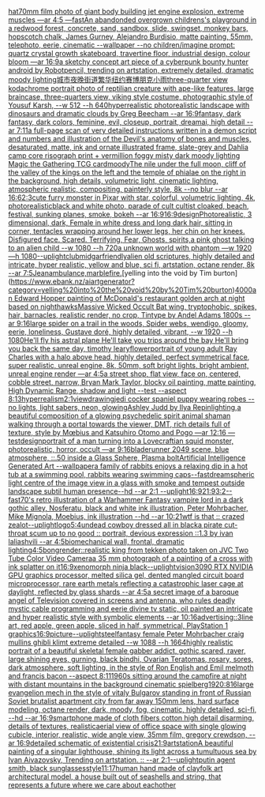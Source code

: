 [hat](https://www.ebank.nz/aiartgenerator?category=hat)[70mm film photo of giant body building jet engine explosion, extreme muscles —ar 4:5 —fast](https://www.ebank.nz/aiartgenerator?category=70mm%20film%20photo%20of%20giant%20body%20building%20jet%20engine%20explosion%2C%20extreme%20muscles%20%E2%80%94ar%204%3A5%20%E2%80%94fast)[An abandonded overgrown childrens's playground in a redwood forest, concrete, sand, sandbox, slide, swingset, monkey bars, hopscotch chalk, James Gurney, Alejandro Burdisio, matte painting, 55mm, telephoto, eerie, cinematic --wallpaper --no children](https://www.ebank.nz/aiartgenerator?category=An%20abandonded%20overgrown%20childrens%27s%20playground%20in%20a%20redwood%20forest%2C%20concrete%2C%20sand%2C%20sandbox%2C%20slide%2C%20swingset%2C%20monkey%20bars%2C%20hopscotch%20chalk%2C%20James%20Gurney%2C%20Alejandro%20Burdisio%2C%20matte%20painting%2C%2055mm%2C%20telephoto%2C%20eerie%2C%20cinematic%20--wallpaper%20--no%20children)[/imagine prompt: quartz crystal growth skateboard, travertine floor, industrial design, colour bloom —ar 16:9](https://www.ebank.nz/aiartgenerator?category=/imagine%20prompt%3A%20quartz%20crystal%20growth%20skateboard%2C%20travertine%20floor%2C%20industrial%20design%2C%20colour%20bloom%20%E2%80%94ar%2016%3A9)[a sketchy concept art piece of a cyberpunk bounty hunter android by Robotpencil, trending on artstation, extremely detailed, dramatic moody lighting](https://www.ebank.nz/aiartgenerator?category=a%20sketchy%20concept%20art%20piece%20of%20a%20cyberpunk%20bounty%20hunter%20android%20by%20Robotpencil%2C%20trending%20on%20artstation%2C%20extremely%20detailed%2C%20dramatic%20moody%20lighting)[城市夜晚街道繁华纽约赛博朋克小雨](https://www.ebank.nz/aiartgenerator?category=%E5%9F%8E%E5%B8%82%E5%A4%9C%E6%99%9A%E8%A1%97%E9%81%93%E7%B9%81%E5%8D%8E%E7%BA%BD%E7%BA%A6%E8%B5%9B%E5%8D%9A%E6%9C%8B%E5%85%8B%E5%B0%8F%E9%9B%A8)[three-quarter view kodachrome portrait photo of reptilian creature with ape-like features, large braincase, three-quarters view, viking style costume, photographic style of Yousuf Karsh, --w 512 --h 640](https://www.ebank.nz/aiartgenerator?category=three-quarter%20view%20kodachrome%20portrait%20photo%20of%20reptilian%20creature%20with%20ape-like%20features%2C%20large%20braincase%2C%20three-quarters%20view%2C%20viking%20style%20costume%2C%20photographic%20style%20of%20Yousuf%20Karsh%2C%20--w%20512%20--h%20640)[hyperrealistic photorealistic landscape with dinosaurs and dramatic clouds by Greg Beecham --ar 16:9](https://www.ebank.nz/aiartgenerator?category=hyperrealistic%20photorealistic%20landscape%20with%20dinosaurs%20and%20dramatic%20clouds%20by%20Greg%20Beecham%20--ar%2016%3A9)[fantasy, dark fantasy, dark colors, feminine,  evil, closeup, portrait, dreamai, high detail --ar 7:11](https://www.ebank.nz/aiartgenerator?category=fantasy%2C%20dark%20fantasy%2C%20dark%20colors%2C%20feminine%2C%20%20evil%2C%20closeup%2C%20portrait%2C%20dreamai%2C%20high%20detail%20--ar%207%3A11)[a full-page scan of very detailed instructions written in a demon script and numbers and illustration of the Devil's anatomy of bones and muscles, desaturated, matte, ink and ornate illustrated frame, slate-grey and Dahlia camp core risograph print + vermillion foggy misty dark moody lighting Magic the Gathering TCG card](https://www.ebank.nz/aiartgenerator?category=a%20full-page%20scan%20of%20very%20detailed%20instructions%20written%20in%20a%20demon%20script%20and%20numbers%20and%20illustration%20of%20the%20Devil%27s%20anatomy%20of%20bones%20and%20muscles%2C%20desaturated%2C%20matte%2C%20ink%20and%20ornate%20illustrated%20frame%2C%20slate-grey%20and%20Dahlia%20camp%20core%20risograph%20print%20%2B%20vermillion%20foggy%20misty%20dark%20moody%20lighting%20Magic%20the%20Gathering%20TCG%20card)[moody](https://www.ebank.nz/aiartgenerator?category=moody)[The nile under the full moon, cliff of the valley of the kings on the left and the temple of phialae on the right in the background, high details, volumetric light, cinematic lighting, atmospheric realistic, compositing, painterly style, 8k --no blur --ar 16:6](https://www.ebank.nz/aiartgenerator?category=The%20nile%20under%20the%20full%20moon%2C%20cliff%20of%20the%20valley%20of%20the%20kings%20on%20the%20left%20and%20the%20temple%20of%20phialae%20on%20the%20right%20in%20the%20background%2C%20high%20details%2C%20volumetric%20light%2C%20cinematic%20lighting%2C%20atmospheric%20realistic%2C%20compositing%2C%20painterly%20style%2C%208k%20--no%20blur%20--ar%2016%3A6)[2:3](https://www.ebank.nz/aiartgenerator?category=2%3A3)[cute furry monster in Pixar with star, colorful, volumetric lighting, 4k, photorealistic](https://www.ebank.nz/aiartgenerator?category=cute%20furry%20monster%20in%20Pixar%20with%20star%2C%20colorful%2C%20volumetric%20lighting%2C%204k%2C%20photorealistic)[black and white photo, parade of cult cultist cloaked, beach, festival, sunking planes, smoke, bokeh --ar 16:9](https://www.ebank.nz/aiartgenerator?category=black%20and%20white%20photo%2C%20parade%20of%20cult%20cultist%20cloaked%2C%20beach%2C%20festival%2C%20sunking%20planes%2C%20smoke%2C%20bokeh%20--ar%2016%3A9)[16:9](https://www.ebank.nz/aiartgenerator?category=16%3A9)[design](https://www.ebank.nz/aiartgenerator?category=design)[Photorealistic, 3 dimensional, dark, Female in white dress and long dark hair, sitting in corner, tentacles wrapping around her lower legs, her chin on her knees. Disfigured face. Scared. Terrifying, Fear,  Ghosts, spirits,](https://www.ebank.nz/aiartgenerator?category=Photorealistic%2C%203%20dimensional%2C%20dark%2C%20Female%20in%20white%20dress%20and%20long%20dark%20hair%2C%20sitting%20in%20corner%2C%20tentacles%20wrapping%20around%20her%20lower%20legs%2C%20her%20chin%20on%20her%20knees.%20Disfigured%20face.%20Scared.%20Terrifying%2C%20Fear%2C%20%20Ghosts%2C%20spirits%2C)[a pink ghost talking to an alien child --w 1080 --h 720](https://www.ebank.nz/aiartgenerator?category=a%20pink%20ghost%20talking%20to%20an%20alien%20child%20--w%201080%20--h%20720)[a unknown world with phantom —w 1920 —h 1080](https://www.ebank.nz/aiartgenerator?category=a%20unknown%20world%20with%20phantom%20%E2%80%94w%201920%20%E2%80%94h%201080)[--uplight](https://www.ebank.nz/aiartgenerator?category=--uplight)[club](https://www.ebank.nz/aiartgenerator?category=club)[midgar](https://www.ebank.nz/aiartgenerator?category=midgar)[friendly](https://www.ebank.nz/aiartgenerator?category=friendly)[alien old scriptures, highly detailed and intricate, hyper realistic, yellow and blue, sci fi, artstation, octane render, 8k --ar 7:5](https://www.ebank.nz/aiartgenerator?category=alien%20old%20scriptures%2C%20highly%20detailed%20and%20intricate%2C%20hyper%20realistic%2C%20yellow%20and%20blue%2C%20sci%20fi%2C%20artstation%2C%20octane%20render%2C%208k%20--ar%207%3A5)[Jean](https://www.ebank.nz/aiartgenerator?category=Jean)[ambulance,marble](https://www.ebank.nz/aiartgenerator?category=ambulance%2Cmarble)[fire.](https://www.ebank.nz/aiartgenerator?category=fire.)[yelling into the void by Tim burton](https://www.ebank.nz/aiartgenerator?category=yelling%20into%20the%20void%20by%20Tim%20burton)[4000](https://www.ebank.nz/aiartgenerator?category=4000)[an Edward Hopper painting of McDonald's restaurant golden arch at night based on nighthawks](https://www.ebank.nz/aiartgenerator?category=an%20Edward%20Hopper%20painting%20of%20McDonald%27s%20restaurant%20golden%20arch%20at%20night%20based%20on%20nighthawks)[Massive Wicked Occult Bat wing, tryptophobic, spikes, hair, barnacles, realistic render, no crop, Tintype by Andel Adams 1800s --ar 9:16](https://www.ebank.nz/aiartgenerator?category=Massive%20Wicked%20Occult%20Bat%20wing%2C%20tryptophobic%2C%20spikes%2C%20hair%2C%20barnacles%2C%20realistic%20render%2C%20no%20crop%2C%20Tintype%20by%20Andel%20Adams%201800s%20--ar%209%3A16)[large spider on a trail in the woods, Spider webs, wendigo, gloomy, eerie, loneliness, Gustave doré, highly detailed, vibrant, --w 1920 --h 1080](https://www.ebank.nz/aiartgenerator?category=large%20spider%20on%20a%20trail%20in%20the%20woods%2C%20Spider%20webs%2C%20wendigo%2C%20gloomy%2C%20eerie%2C%20loneliness%2C%20Gustave%20dor%C3%A9%2C%20highly%20detailed%2C%20vibrant%2C%20--w%201920%20--h%201080)[He'll fly his astral plane He'll take you trips around the bay He'll bring you back the same day, timothy leary](https://www.ebank.nz/aiartgenerator?category=He%27ll%20fly%20his%20astral%20plane%20He%27ll%20take%20you%20trips%20around%20the%20bay%20He%27ll%20bring%20you%20back%20the%20same%20day%2C%20timothy%20leary)[flower](https://www.ebank.nz/aiartgenerator?category=flower)[portrait of young adult Ray Charles with a halo above head, highly detailed, perfect symmetrical face, super realistic, unreal engine, 8k, 50mm, soft bright lights, bright ambient, unreal engine render —ar 4:5](https://www.ebank.nz/aiartgenerator?category=portrait%20of%20young%20adult%20Ray%20Charles%20with%20a%20halo%20above%20head%2C%20highly%20detailed%2C%20perfect%20symmetrical%20face%2C%20super%20realistic%2C%20unreal%20engine%2C%208k%2C%2050mm%2C%20soft%20bright%20lights%2C%20bright%20ambient%2C%20unreal%20engine%20render%20%E2%80%94ar%204%3A5)[a street shop, flat view, face on, centered, cobble street, narrow, Bryan Mark Taylor, blocky oil painting, matte painting, High Dynamic Range, shadow and light --test --aspect 8:13](https://www.ebank.nz/aiartgenerator?category=a%20street%20shop%2C%20flat%20view%2C%20face%20on%2C%20centered%2C%20cobble%20street%2C%20narrow%2C%20Bryan%20Mark%20Taylor%2C%20blocky%20oil%20painting%2C%20matte%20painting%2C%20High%20Dynamic%20Range%2C%20shadow%20and%20light%20--test%20--aspect%208%3A13)[hyperrealism](https://www.ebank.nz/aiartgenerator?category=hyperrealism)[2:1](https://www.ebank.nz/aiartgenerator?category=2%3A1)[view](https://www.ebank.nz/aiartgenerator?category=view)[drawing](https://www.ebank.nz/aiartgenerator?category=drawing)[jedi cocker spaniel puppy wearing robes --no lights, light sabers, neon, glowing](https://www.ebank.nz/aiartgenerator?category=jedi%20cocker%20spaniel%20puppy%20wearing%20robes%20--no%20lights%2C%20light%20sabers%2C%20neon%2C%20glowing)[Ashley Judd by Ilya Repin](https://www.ebank.nz/aiartgenerator?category=Ashley%20Judd%20by%20Ilya%20Repin)[lighting,](https://www.ebank.nz/aiartgenerator?category=lighting%2C)[a beautiful composition of a glowing psychedelic spirit animal shaman walking through a portal towards the viewer, DMT,  rich details full of texture, style by Mœbius and Katsuhiro Otomo and Pogo —ar 12:16 —test](https://www.ebank.nz/aiartgenerator?category=a%20beautiful%20composition%20of%20a%20glowing%20psychedelic%20spirit%20animal%20shaman%20walking%20through%20a%20portal%20towards%20the%20viewer%2C%20DMT%2C%20%20rich%20details%20full%20of%20texture%2C%20style%20by%20M%C5%93bius%20and%20Katsuhiro%20Otomo%20and%20Pogo%20%E2%80%94ar%2012%3A16%20%E2%80%94test)[design](https://www.ebank.nz/aiartgenerator?category=design)[portrait of a man turning into a Lovecraftian squid monster, photorealistic, horror, occult —ar 9:16](https://www.ebank.nz/aiartgenerator?category=portrait%20of%20a%20man%20turning%20into%20a%20Lovecraftian%20squid%20monster%2C%20photorealistic%2C%20horror%2C%20occult%20%E2%80%94ar%209%3A16)[bladerunner 2049 scene, blue atmosphere, ::.50 inside a Glass Sphere, Plasma bolt](https://www.ebank.nz/aiartgenerator?category=bladerunner%202049%20scene%2C%20blue%20atmosphere%2C%20%3A%3A.50%20inside%20a%20Glass%20Sphere%2C%20Plasma%20bolt)[Artificial Intelligence Generated Art --wallpaper](https://www.ebank.nz/aiartgenerator?category=Artificial%20Intelligence%20Generated%20Art%20--wallpaper)[a family of rabbits enjoys a relaxing dip in a hot tub at a swimming pool, rabbits wearing swimming caps](https://www.ebank.nz/aiartgenerator?category=a%20family%20of%20rabbits%20enjoys%20a%20relaxing%20dip%20in%20a%20hot%20tub%20at%20a%20swimming%20pool%2C%20rabbits%20wearing%20swimming%20caps)[--fast](https://www.ebank.nz/aiartgenerator?category=--fast)[dream](https://www.ebank.nz/aiartgenerator?category=dream)[spheric light centre of the image view in a glass with smoke and tempest outside landscape subtil human presence--hd --ar 2:1 --uplight](https://www.ebank.nz/aiartgenerator?category=spheric%20light%20centre%20of%20the%20image%20view%20in%20a%20glass%20with%20smoke%20and%20tempest%20outside%20landscape%20subtil%20human%20presence--hd%20--ar%202%3A1%20--uplight)[16:9](https://www.ebank.nz/aiartgenerator?category=16%3A9)[21:9](https://www.ebank.nz/aiartgenerator?category=21%3A9)[3:2](https://www.ebank.nz/aiartgenerator?category=3%3A2)[--fast](https://www.ebank.nz/aiartgenerator?category=--fast)[70's retro illustration of a Warhammer Fantasy vampire lord in a dark gothic alley, Nosferatu,  black and white ink illustration,  Peter Mohrbacher, Mike Mignola, Moebius, ink illustration  --hd --ar 10:21](https://www.ebank.nz/aiartgenerator?category=70%27s%20retro%20illustration%20of%20a%20Warhammer%20Fantasy%20vampire%20lord%20in%20a%20dark%20gothic%20alley%2C%20Nosferatu%2C%20%20black%20and%20white%20ink%20illustration%2C%20%20Peter%20Mohrbacher%2C%20Mike%20Mignola%2C%20Moebius%2C%20ink%20illustration%20%20--hd%20--ar%2010%3A21)[wtf is that :: crazed zealot](https://www.ebank.nz/aiartgenerator?category=wtf%20is%20that%20%3A%3A%20crazed%20zealot)[--uplight](https://www.ebank.nz/aiartgenerator?category=--uplight)[logo](https://www.ebank.nz/aiartgenerator?category=logo)[5:4](https://www.ebank.nz/aiartgenerator?category=5%3A4)[undead cowboy dressed all in black](https://www.ebank.nz/aiartgenerator?category=undead%20cowboy%20dressed%20all%20in%20black)[a pirate cut-throat scum up to no good :: portrait, devious expression ::1.3 by ivan laliashvili --ar 4:5](https://www.ebank.nz/aiartgenerator?category=a%20pirate%20cut-throat%20scum%20up%20to%20no%20good%20%3A%3A%20portrait%2C%20devious%20expression%20%3A%3A1.3%20by%20ivan%20laliashvili%20--ar%204%3A5)[biomechanical wall, frontal, dramatic lighting](https://www.ebank.nz/aiartgenerator?category=biomechanical%20wall%2C%20frontal%2C%20dramatic%20lighting)[4:5](https://www.ebank.nz/aiartgenerator?category=4%3A5)[](https://www.ebank.nz/aiartgenerator?category=)[bong](https://www.ebank.nz/aiartgenerator?category=bong)[render::](https://www.ebank.nz/aiartgenerator?category=render%3A%3A)[realistic king from tekken photo taken on JVC Two Tube Color Video Camera](https://www.ebank.nz/aiartgenerator?category=realistic%20king%20from%20tekken%20photo%20taken%20on%20JVC%20Two%20Tube%20Color%20Video%20Camera)[a 35 mm photograph of a painting of a cross with ink splatter on it](https://www.ebank.nz/aiartgenerator?category=a%2035%20mm%20photograph%20of%20a%20painting%20of%20a%20cross%20with%20ink%20splatter%20on%20it)[16:9](https://www.ebank.nz/aiartgenerator?category=16%3A9)[xenomorph ninja black](https://www.ebank.nz/aiartgenerator?category=xenomorph%20ninja%20black)[--uplight](https://www.ebank.nz/aiartgenerator?category=--uplight)[vision](https://www.ebank.nz/aiartgenerator?category=vision)[3090 RTX NVIDIA GPU graphics processor, melted silica gel, dented mangled circuit board microprocessor, rare earth metals reflecting a catastrophic laser cage at daylight, reflected by glass shards --ar 4:5](https://www.ebank.nz/aiartgenerator?category=3090%20RTX%20NVIDIA%20GPU%20graphics%20processor%2C%20melted%20silica%20gel%2C%20dented%20mangled%20circuit%20board%20microprocessor%2C%20rare%20earth%20metals%20reflecting%20a%20catastrophic%20laser%20cage%20at%20daylight%2C%20reflected%20by%20glass%20shards%20--ar%204%3A5)[a secret image of a baroque angel of Television covered in screens and antenna, who rules deadly mystic cable programming and eerie divine tv static, oil painted an intricate and hyper realistic style with symbolic elements --ar 10:16](https://www.ebank.nz/aiartgenerator?category=a%20secret%20image%20of%20a%20baroque%20angel%20of%20Television%20covered%20in%20screens%20and%20antenna%2C%20who%20rules%20deadly%20mystic%20cable%20programming%20and%20eerie%20divine%20tv%20static%2C%20oil%20painted%20an%20intricate%20and%20hyper%20realistic%20style%20with%20symbolic%20elements%20--ar%2010%3A16)[advertising::3](https://www.ebank.nz/aiartgenerator?category=advertising%3A%3A3)[line art, red apple, green apple, sliced in half, symmetrical, PlayStation 1 graphics](https://www.ebank.nz/aiartgenerator?category=line%20art%2C%20red%20apple%2C%20green%20apple%2C%20sliced%20in%20half%2C%20symmetrical%2C%20PlayStation%201%20graphics)[16:9](https://www.ebank.nz/aiartgenerator?category=16%3A9)[picture](https://www.ebank.nz/aiartgenerator?category=picture)[--uplight](https://www.ebank.nz/aiartgenerator?category=--uplight)[steel](https://www.ebank.nz/aiartgenerator?category=steel)[fantasy female Peter Mohrbacher craig mullins ghibli klimt extreme detailed --w 1088 --h 1664](https://www.ebank.nz/aiartgenerator?category=fantasy%20female%20Peter%20Mohrbacher%20craig%20mullins%20ghibli%20klimt%20extreme%20detailed%20--w%201088%20--h%201664)[highly realistic portrait of a beautiful skeletal female gabber addict, gothic,scared, raver, large shining eyes, gurning, black bindhi, Ovarian Teratomas, rosary, sores,  dark atmosphere, soft lighting, in the style of Ron English and Emil melmoth and francis bacon --aspect 8:11](https://www.ebank.nz/aiartgenerator?category=highly%20realistic%20portrait%20of%20a%20beautiful%20skeletal%20female%20gabber%20addict%2C%20gothic%2Cscared%2C%20raver%2C%20large%20shining%20eyes%2C%20gurning%2C%20black%20bindhi%2C%20Ovarian%20Teratomas%2C%20rosary%2C%20sores%2C%20%20dark%20atmosphere%2C%20soft%20lighting%2C%20in%20the%20style%20of%20Ron%20English%20and%20Emil%20melmoth%20and%20francis%20bacon%20--aspect%208%3A11)[1960s sitting around the campfire at night with distant mountains in the background cinematic spielberg](https://www.ebank.nz/aiartgenerator?category=1960s%20sitting%20around%20the%20campfire%20at%20night%20with%20distant%20mountains%20in%20the%20background%20cinematic%20spielberg)[1920:816](https://www.ebank.nz/aiartgenerator?category=1920%3A816)[large evangelion mech in the style of vitaly Bulgarov standing in front of Russian Soviet brutalist apartment city from far away 150mm lens, hard surface modeling, octane render, dark, moody, fog, cinematic, highly detailed, sci-fi, --hd --ar 16:9](https://www.ebank.nz/aiartgenerator?category=large%20evangelion%20mech%20in%20the%20style%20of%20vitaly%20Bulgarov%20standing%20in%20front%20of%20Russian%20Soviet%20brutalist%20apartment%20city%20from%20far%20away%20150mm%20lens%2C%20hard%20surface%20modeling%2C%20octane%20render%2C%20dark%2C%20moody%2C%20fog%2C%20cinematic%2C%20highly%20detailed%2C%20sci-fi%2C%20--hd%20--ar%2016%3A9)[smartphone made of cloth fibers cotton high detail disarming, details of textures, realistic](https://www.ebank.nz/aiartgenerator?category=smartphone%20made%20of%20cloth%20fibers%20cotton%20high%20detail%20disarming%2C%20details%20of%20textures%2C%20realistic)[aerial view of office space with single glowing cubicle, interior, realistic, wide angle view, 35mm film, gregory crewdson, --ar 16:9](https://www.ebank.nz/aiartgenerator?category=aerial%20view%20of%20office%20space%20with%20single%20glowing%20cubicle%2C%20interior%2C%20realistic%2C%20wide%20angle%20view%2C%2035mm%20film%2C%20gregory%20crewdson%2C%20--ar%2016%3A9)[detailed schematic of existential crisis](https://www.ebank.nz/aiartgenerator?category=detailed%20schematic%20of%20existential%20crisis)[21:9](https://www.ebank.nz/aiartgenerator?category=21%3A9)[artstation](https://www.ebank.nz/aiartgenerator?category=artstation)[A beautiful painting of a singular lighthouse, shining its light across a tumultuous sea by Ivan Aivazovsky, Trending on artstation. :: --ar 2:1](https://www.ebank.nz/aiartgenerator?category=A%20beautiful%20painting%20of%20a%20singular%20lighthouse%2C%20shining%20its%20light%20across%20a%20tumultuous%20sea%20by%20Ivan%20Aivazovsky%2C%20Trending%20on%20artstation.%20%3A%3A%20--ar%202%3A1)[--uplight](https://www.ebank.nz/aiartgenerator?category=--uplight)[putin agent smith, black sunglasses](https://www.ebank.nz/aiartgenerator?category=putin%20agent%20smith%2C%20black%20sunglasses)[style](https://www.ebank.nz/aiartgenerator?category=style)[11:17](https://www.ebank.nz/aiartgenerator?category=11%3A17)[human hand made of clay](https://www.ebank.nz/aiartgenerator?category=human%20hand%20made%20of%20clay)[folk art architectural model, a house built out of seashells and string, that represents a future where we care about eachother](https://www.ebank.nz/aiartgenerator?category=folk%20art%20architectural%20model%2C%20a%20house%20built%20out%20of%20seashells%20and%20string%2C%20that%20represents%20a%20future%20where%20we%20care%20about%20eachother)